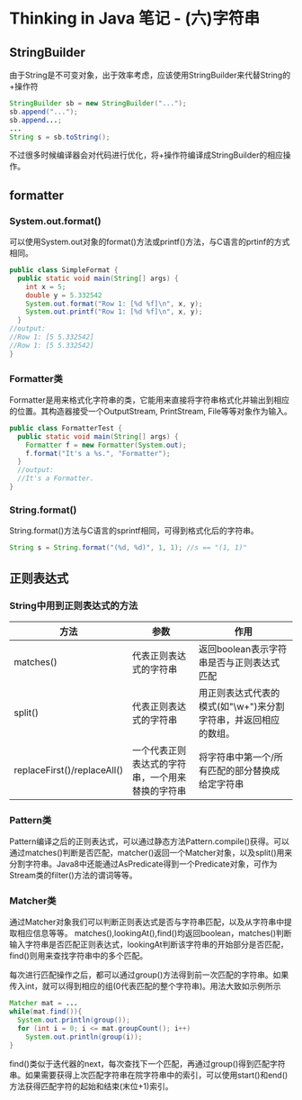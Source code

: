 # Thinking in Java 笔记 - (六)字符串

## StringBuilder
由于String是不可变对象，出于效率考虑，应该使用StringBuilder来代替String的+操作符

```java
StringBuilder sb = new StringBuilder("...");
sb.append("...");
sb.append...;
...
String s = sb.toString();
```
不过很多时候编译器会对代码进行优化，将+操作符编译成StringBuilder的相应操作。

## formatter

### System.out.format()
可以使用System.out对象的format()方法或printf()方法，与C语言的prtinf的方式相同。

```java
public class SimpleFormat {
  public static void main(String[] args) {
    int x = 5;
    double y = 5.332542
    System.out.format("Row 1: [%d %f]\n", x, y);
    System.out.printf("Row 1: [%d %f]\n", x, y);
  }
//output:
//Row 1: [5 5.332542]
//Row 1: [5 5.332542]
}
```

### Formatter类
Formatter是用来格式化字符串的类，它能用来直接将字符串格式化并输出到相应的位置。其构造器接受一个OutputStream, PrintStream, File等等对象作为输入。

```java
public class FormatterTest {
  public static void main(String[] args) {
    Formatter f = new Formatter(System.out);
    f.format("It's a %s.", "Formatter");
  }
  //output:
  //It's a Formatter.
}
```

### String.format()
String.format()方法与C语言的sprintf相同，可得到格式化后的字符串。

```java
String s = String.format("(%d, %d)", 1, 1); //s == "(1, 1)"
```

## 正则表达式
### String中用到正则表达式的方法
方法|参数|作用
---|---|---
matches()|代表正则表达式的字符串|返回boolean表示字符串是否与正则表达式匹配
split()|代表正则表达式的字符串|用正则表达式代表的模式(如"\\w+")来分割字符串，并返回相应的数组。
replaceFirst()/replaceAll()|一个代表正则表达式的字符串，一个用来替换的字符串|将字符串中第一个/所有匹配的部分替换成给定字符串

### Pattern类
Pattern编译之后的正则表达式，可以通过静态方法Pattern.compile()获得。可以通过matches()判断是否匹配，matcher()返回一个Matcher对象，以及split()用来分割字符串。Java8中还能通过AsPredicate得到一个Predicate<String>对象，可作为Stream类的filter()方法的谓词等等。

### Matcher类
通过Matcher对象我们可以判断正则表达式是否与字符串匹配，以及从字符串中提取相应信息等等。
matches(),lookingAt(),find()均返回boolean，matches()判断输入字符串是否匹配正则表达式，lookingAt判断该字符串的开始部分是否匹配，find()则用来查找字符串中的多个匹配。

每次进行匹配操作之后，都可以通过group()方法得到前一次匹配的字符串。如果传入int，就可以得到相应的组(0代表匹配的整个字符串)。用法大致如示例所示

```java
Matcher mat = ...
while(mat.find()){
  System.out.println(group());
  for (int i = 0; i <= mat.groupCount(); i++)
    System.out.println(group(i));
}
```

find()类似于迭代器的next，每次查找下一个匹配，再通过group()得到匹配字符串。如果需要获得上次匹配字符串在院字符串中的索引，可以使用start()和end()方法获得匹配字符的起始和结束(末位+1)索引。